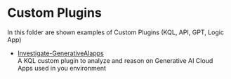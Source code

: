 # Custom Plugins
In this folder are shown examples of Custom Plugins (KQL, API, GPT, Logic App)

- [Investigate-GenerativeAIapps](https://github.com/mariocuomo/Experimenting-With-Security-Copilot/tree/main/automations/Sentinel-IncidentIPEnrichment) <br>
  A KQL custom plugin to analyze and reason on Generative AI Cloud Apps used in you environment
